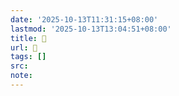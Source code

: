 ```yaml
---
date: '2025-10-13T11:31:15+08:00'
lastmod: '2025-10-13T13:04:51+08:00'
title: 󰨳
url: 󰨳
tags: []
src:
note:
---
```

